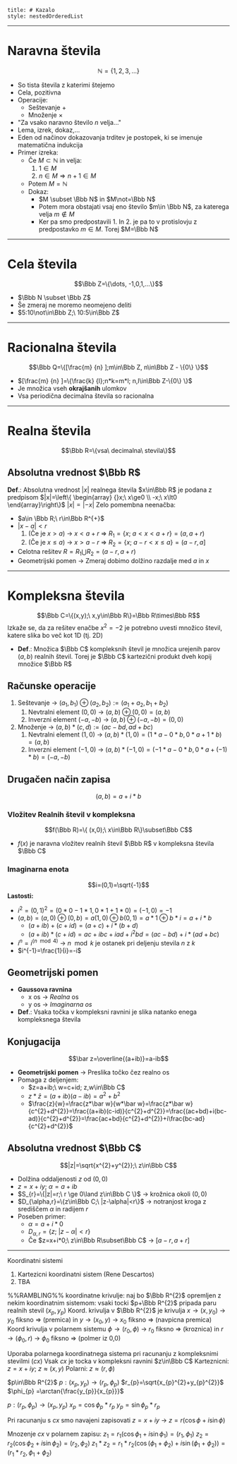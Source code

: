 ```table-of-contents
title: # Kazalo
style: nestedOrderedList
```
---
# Naravna števila
$$\mathbb N=\{1,2,3,...\}$$
- So tista števila z katerimi štejemo 
- Cela, pozitivna
- Operacije:
  - Seštevanje $+$
  - Množenje $×$
- "Za vsako naravno število $n$ velja..." 
- Lema, izrek, dokaz,...
- Eden od načinov dokazovanja trditev je postopek, ki se imenuje matematična indukcija
- Primer izreka:
  - Če $M \subset \mathbb N$ in velja:
    1. $1\in M$
    2. $n\in M \Rightarrow n+1\in M$
  - Potem $M=\mathbb N$
  - Dokaz:
    - $M \subset \Bbb N$ in $M\not=\Bbb N$
    - Potem mora obstajati vsaj eno število $m\in \Bbb N$, za katerega velja $m\not\in M$
    - Ker pa smo predpostavili 1. In 2. je pa to v protislovju z predpostavko $m\in M$. Torej $M=\Bbb N$
---
# Cela števila 
$$\Bbb Z=\{\dots, -1,0,1,...\}$$
- $\Bbb N \subset \Bbb Z$
- Še zmeraj ne moremo neomejeno deliti
- $5:10\not\in\Bbb Z;\ 10:5\in\Bbb Z$
---
# Racionalna števila 
$$\Bbb Q=\{[\frac{m} {n} ];m\in\Bbb Z, n\in\Bbb Z - \{0\} \}$$
- $[\frac{m} {n} ]=\{\frac{k} {l};n*k=m*l; n,l\in\Bbb Z-\{0\} \}$
- Je množica vseh **okrajšanih** ulomkov
- Vsa periodična decimalna števila so racionalna
---
# Realna števila
$$\Bbb R=\{vsa\ decimalna\ stevila\}$$
## Absolutna vrednost $\Bbb R$
**Def**.: Absolutna vrednost $|x|$ realnega števila $x\in\Bbb R$ je podana z predpisom $|x|=\left\{ \begin{array} {}x;\ x\ge0 \\ -x;\ x\lt0  \end{array}\right\}$
$|x|=|-x|$
Zelo pomembna neenačba:
- $a\in \Bbb R;\ r\in\Bbb R^{+}$
- $|x-a|\lt r$
	1. (Če je $x>a$) -> $x<a+r$ => $R_{1}=\{x;\ a<x<a+r\}=(a,a+r)$
	2. (Če je $x\le a$) -> $x>a-r$ => $R_{2}=\{x;\ a-r<x\le a\}=(a-r,a]$
- Celotna rešitev $R=R_{1}\bigcup R_{2}=(a-r,a+r)$
- Geometrijski pomen -> Zmeraj dobimo dolžino razdalje med $a$ in $x$
---
# Kompleksna števila
$$\Bbb C=\{(x,y);\ x,y\in\Bbb R\}=\Bbb R\times\Bbb R$$
Izkaže se, da za rešitev enačbe $x^2=-2$ je potrebno uvesti množico števil, katere slika bo več kot 1D (tj. 2D)
  - **Def**.: Množica $\Bbb C$ kompleksnih števil je množica urejenih parov $(a,b)$ realnih števil. Torej je $\Bbb C$ kartezični produkt dveh kopij množice $\Bbb R$
## Računske operacije
1. Seštevanje -> $(a_{1},b_{1})\oplus (a_{2},b_{2}):=(a_{1}+a_{2},b_{1}+b_{2})$
	1. Nevtralni element $(0,0)$ -> $(a,b)\oplus(0,0)=(a,b)$
	2. Inverzni element $(-a,-b)$ -> $(a,b)\oplus(-a,-b)=(0,0)$
2. Množenje -> $(a,b)*(c,d):=(ac-bd,ad+bc)$
	1. Nevtralni element $(1,0)$ -> $(a,b)*(1,0)=(1*a-0*b,0*a+1*b)=(a,b)$
	2. Inverzni element $(-1,0)$ -> $(a,b)*(-1,0)=(-1*a-0*b,0*a+(-1)*b)=(-a,-b)$
## Drugačen način zapisa
$$(a,b)=a+i*b$$
### Vložitev Realnih števil v kompleksna
$$f(\Bbb R)=\{ (x,0);\ x\in\Bbb R\}\subset\Bbb C$$
- $f(x)$ je naravna vložitev realnih števil $\Bbb R$ v kompleksna števila $\Bbb C$
### Imaginarna enota
$$i=(0,1)=\sqrt{-1}$$
**Lastosti:**
- $i^{2}=(0,1)^{2}=(0*0-1*1,0*1+1*0)=(-1,0)=-1$
- $(a,b)=(a,0)\oplus(0,b)=a(1,0)\oplus b(0,1)=a*1\oplus b*i=a+i*b$
	- $(a+ib)+(c+id)=(a+c)+i*(b+d)$
	- $(a+ib)*(c+id)=ac+ibc+iad+i^{2}bd=(ac-bd)+i*(ad+bc)$
-  $i^{n}=i^{(n\mod 4)}$ -> $n\mod k$ je ostanek pri deljenju stevila $n$ z $k$ 
- $i^{-1}=\frac{1}{i}=-i$
## Geometrijski pomen
- **Gaussova ravnina**
	- x os -> *Realna* os
	- y os -> *Imaginarna os*
 - **Def**.: Vsaka točka v kompleksni ravnini je slika natanko enega kompleksnega števila
## Konjugacija
$$\bar z=\overline{(a+ib)}=a-ib$$
- **Geometrijski pomen** -> Preslika točko čez realno os
- Pomaga z deljenjem:
	- $z=a+ib;\ w=c+id; z,w\in\Bbb C$
	- $z*\bar z=(a+ib)(a-ib)=a^{2}+b^{2}$
	- $\frac{z}{w}=\frac{z*\bar w}{w*\bar w}=\frac{z*\bar w}{c^{2}+d^{2}}=\frac{(a+ib)(c-id)}{c^{2}+d^{2}}=\frac{(ac+bd)+i(bc-ad)}{c^{2}+d^{2}}=\frac{ac+bd}{c^{2}+d^{2}}+i\frac{bc-ad}{c^{2}+d^{2}}$
## Absolutna vrednost $\Bbb C$
$$|z|=\sqrt{x^{2}+y^{2}};\ z\in\Bbb C$$
- Dolžina oddaljenosti $z$ od $(0,0)$
- $z=x+iy;\ \alpha=a+ib$
- $S_{r}=\{|z|=r;\ r \ge 0\land z\in\Bbb C \}$ -> krožnica okoli $(0,0)$
- $D_{\alpha,r}=\{z\in\Bbb C;\ |z-\alpha|<r\}$ -> notranjost kroga z središčem $\alpha$ in radijem $r$
- Poseben primer:
	- $\alpha=a+i*0$
	- $D_{\alpha,r}=\{z;\ |z-\alpha|<r\}$
	- Če $z=x+i*0;\ z\in\Bbb R\subset\Bbb C$ -> $[a-r, a+r]$
---
Koordinatni sistemi
1. Kartezicni koordinatni sistem (Rene Descartos)
2. TBA

%%RAMBLING%%
koordinatne krivulje:
naj bo $\Bbb R^{2}$ opremljen z nekim koordinatnim sistemom:
vsaki tocki $p+\Bbb R^{2}$ pripada paru realnih stevil ($x_{p}, y_{p}$)
Koord. krivulja v $\Bbb R^{2}$ je krivulja 
	$x \rightarrow (x,y_{0})$ -> $y_{0}$ fiksno => (premica)
	in
	$y \rightarrow (x_{0},y)$ -> $x_{0}$ fiksno => (navpicna premica)
Koord krivulja v polarnem sistemu
	$\phi \rightarrow (r_{0},\phi)$ -> $r_{0}$ fiksno => (kroznica)
	in
	$r \rightarrow (\phi_{0},r)$ -> $\phi_{0}$ fiksno => (polmer iz 0,0)

Uporaba polarnega koordinatnega sistema pri racunanju z kompleksnimi stevilmi ($cx$)
Vsak $cx$ je tocka v kompleksni ravnini $z\in\Bbb C$
Karteznicni: $z=x+iy;\ z\approx (x,y)$
Polarni: $z\approx(r,\phi)$

$p\in\Bbb R^{2}$
$p: (x_{p},y_{p})\rightarrow (r_{p},\phi_{p})$
	$r_{p}=\sqrt{x_{p}^{2}+y_{p}^{2}}$
	$\phi_{p} =\arctan{\frac{y_{p}}{x_{p}}}$

$p: (r_{p},\phi_{p}) \rightarrow (x_{p},y_{p})$
	$x_{p}=\cos\phi_{p}*r_{p}$
	$y_{p}=\sin\phi_{p}*r_{p}$

Pri racunanju s $cx$ smo navajeni zapisovati $z=x+iy$ ->
$z= r(\cos\phi+i\sin\phi)$

Mnozenje $cx$ v polarnem zapisu:
$z_{1}=r_{1}(\cos{\phi_{1}}+i\sin\phi_{1})=(r_{1},\phi_{1})$
$z_{2}=r_{2}(\cos\phi_{2}+i\sin\phi_{2})=(r_{2},\phi_{2})$
$z_{1}*z_{2}=r_{1}*r_{2}(\cos(\phi_{1}+\phi_{2})+i\sin(\phi_{1}+\phi_{2}))=(r_{1}*r_{2},\phi_{1}+\phi_{2})$
